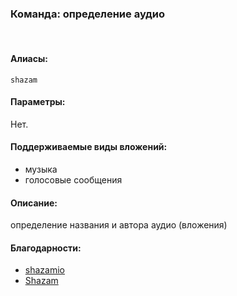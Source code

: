 ### **Команда: определение аудио**
<br>

#### **Алиасы**:
`shazam`


#### **Параметры**:
Нет.


#### **Поддерживаемые виды вложений**:
- музыка
- голосовые сообщения


#### **Описание**:
определение названия и автора аудио (вложения)


#### **Благодарности**:
- [shazamio](https://github.com/dotX12/ShazamIO)
- [Shazam](http://shazam.com)

